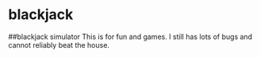 # blackjack
##blackjack simulator
This is for fun and games. I still has lots of bugs and cannot reliably beat the house.
